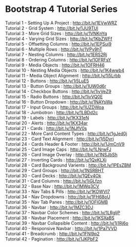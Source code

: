 # Bootstrap 4 Tutorial Series

Tutorial 1 - Setting Up A Project : http://bit.ly/1EVwWRZ <br />
Tutorial 2 - Grid System : http://bit.ly/1JU9TUl <br />
Tutorial 3 - More Grid Sizes : http://bit.ly/1VNKnYq <br />
Tutorial 4 - Varying Grid Sizes : http://bit.ly/1KbZWFf <br />
Tutorial 5 - Offsetting Columns : http://bit.ly/1EPSuj9 <br />
Tutorial 6 - Multiple Rows : http://bit.ly/1VPy9hT <br />
Tutorial 7 - Nesting Columns : http://bit.ly/1ERS2Rj <br />
Tutorial 8 - Ordering Columns : http://bit.ly/1OFRFsY<br />
Tutorial 9 - Media Objects : http://bit.ly/1OFRH46<br />
Tutorial 10 - Nesting Media Objects : http://bit.ly/1K4wwb4<br />
Tutorial 11 - Media Object Alignment : http://bit.ly/1i5Lrbb<br />
Tutorial 12 - Buttons : http://bit.ly/1i5LuE5<br />
Tutorial 13 - Button Groups	: http://bit.ly/1UW0d6r<br />
Tutorial 14 - Checkbox Buttons : http://bit.ly/1ivVeZ9<br />
Tutorial 15 - Radio Buttons : http://bit.ly/1ivVQ0E<br />
Tutorial 16 - Button Dropdown : http://bit.ly/1NAYsWa<br />
Tutorial 17 - Input Groups : http://bit.ly/1UZDWoa<br />
Tutorial 18 - Jumbotron : http://bit.ly/1LBDd2c<br />
Tutorial 19 - Labels : http://bit.ly/1KX31eN<br />
Tutorial 20 - Alerts : http://bit.ly/1KX34ar<br />
Tutorial 21 - Cards : http://bit.ly/1NJfV0s<br />
Tutorial 22 - More Card Content Types	: http://bit.ly/1gJed0j<br />
Tutorial 23 - Card Text Alignment	: http://bit.ly/1j5Dvri<br />
Tutorial 24 - Cards Header & Footer : http://bit.ly/1JmCnV9<br />
Tutorial 25 - Card Image Caps : http://bit.ly/1LNrwFJ<br />
Tutorial 26 - Card Image Overlay : http://bit.ly/1NSJbSh<br />
Tutorial 27 - Inverting Cards : http://bit.ly/1QxKLXi<br />
Tutorial 28 - Card Background Varients : http://bit.ly/1PEsZBM<br />
Tutorial 29 - Card Groups : http://bit.ly/1NSRBHT<br />
Tutorial 30 - Card Decks : http://bit.ly/1QEv4Ok<br />
Tutorial 31 - Card Columns : http://bit.ly/1iGLfzn<br />
Tutorial 32 - Base Nav : http://bit.ly/1MWq3CV<br />
Tutorial 33 - Nav Tabs & Pills : http://bit.ly/1KOWVI7<br />
Tutorial 34 - Nav Dropdowns : http://bit.ly/1FH68oU<br />
Tutorial 35 - Nav Tab Panes : http://bit.ly/1OFlGMB<br />
Tutorial 36 - Navbar : http://bit.ly/1MZC3DJ<br />
Tutorial 37 - Navbar Color Schemes : http://bit.ly/1LRgljP<br />
Tutorial 38 - Navbar Placement : http://bit.ly/1KSXaBS<br />
Tutorial 39 - Navbar Collapsible Content : http://bit.ly/1j1Rj6o<br />
Tutorial 40 - Responsive Navbar	: http://bit.ly/1Pa7VVD<br />
Tutorial 41 - Breadcrumb : http://bit.ly/1FNl9p2<br />
Tutorial 42 - Pagination : http://bit.ly/1JKPbF2<br />
